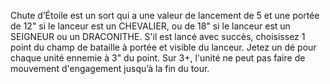Chute d’Étoile est un sort qui a une valeur de
lancement de 5 et une portée de 12" si le lanceur est un
CHEVALIER, ou de 18" si le lanceur est un SEIGNEUR
ou un DRACONITHE. S'il est lancé avec succès,
choisissez 1 point du champ de bataille à portée et
visible du lanceur. Jetez un dé pour chaque unité
ennemie à 3" du point. Sur 3+, l'unité ne peut pas faire
de mouvement d'engagement jusqu’à la fin du tour.